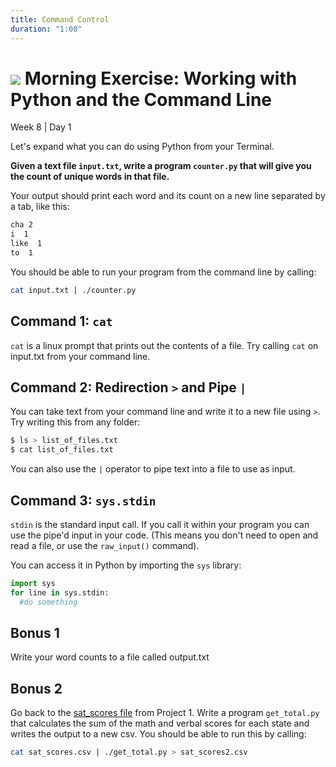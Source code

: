 ```yaml
---
title: Command Control
duration: "1:00"
---
```


# ![](https://ga-dash.s3.amazonaws.com/production/assets/logo-9f88ae6c9c3871690e33280fcf557f33.png) Morning Exercise: Working with Python and the Command Line
Week 8 | Day 1

Let's expand what you can do using Python from your Terminal.

**Given a text file `input.txt`, write a program `counter.py` that will give you the count of unique words in that file.**

Your output should print each word and its count on a new line separated by a tab, like this:

```bash
cha 2
i  1
like  1
to  1
```

You should be able to run your program from the command line by calling:

```bash
cat input.txt | ./counter.py
```


## Command 1: `cat`

`cat` is a linux prompt that prints out the contents of a file. Try calling `cat` on input.txt from your command line.

## Command 2: Redirection `>` and Pipe `|`

You can take text from your command line and write it to a new file using ```>```. Try writing this from any folder:

```bash
$ ls > list_of_files.txt
$ cat list_of_files.txt
```

You can also use the ```|``` operator to pipe text into a file to use as input.

## Command 3: `sys.stdin`

`stdin` is the standard input call. If you call it within your program you can use the pipe'd input in your code. (This means you don't need to open and read a file, or use the `raw_input()` command).

You can access it in Python by importing the `sys` library:

```python
import sys
for line in sys.stdin:
  #do something
```

## Bonus 1
Write your word counts to a file called output.txt

## Bonus 2
Go back to the [sat_scores file](assets/sat_scores.csv) from Project 1. Write a program `get_total.py` that calculates the sum of the math and verbal scores for each state and writes the output to a new csv. You should be able to run this by calling:

```bash
cat sat_scores.csv | ./get_total.py > sat_scores2.csv
```
